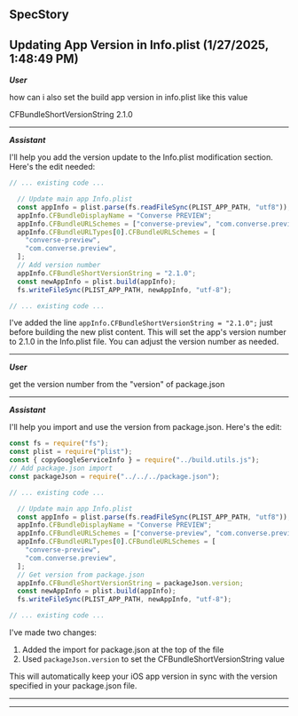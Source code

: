 ## SpecStory

## Updating App Version in Info.plist (1/27/2025, 1:48:49 PM)

_**User**_

how can i also set the build app version in info.plist like this value

<key>CFBundleShortVersionString</key>
    <string>2.1.0</string>

---

_**Assistant**_

I'll help you add the version update to the Info.plist modification section. Here's the edit needed:

```javascript:scripts/build/ios/preview.js
// ... existing code ...

  // Update main app Info.plist
  const appInfo = plist.parse(fs.readFileSync(PLIST_APP_PATH, "utf8"));
  appInfo.CFBundleDisplayName = "Converse PREVIEW";
  appInfo.CFBundleURLSchemes = ["converse-preview", "com.converse.preview"];
  appInfo.CFBundleURLTypes[0].CFBundleURLSchemes = [
    "converse-preview",
    "com.converse.preview",
  ];
  // Add version number
  appInfo.CFBundleShortVersionString = "2.1.0";
  const newAppInfo = plist.build(appInfo);
  fs.writeFileSync(PLIST_APP_PATH, newAppInfo, "utf-8");

// ... existing code ...
```

I've added the line `appInfo.CFBundleShortVersionString = "2.1.0";` just before building the new plist content. This will set the app's version number to 2.1.0 in the Info.plist file. You can adjust the version number as needed.

---

_**User**_

get the version number from the "version" of package.json

---

_**Assistant**_

I'll help you import and use the version from package.json. Here's the edit:

```javascript:scripts/build/ios/preview.js
const fs = require("fs");
const plist = require("plist");
const { copyGoogleServiceInfo } = require("../build.utils.js");
// Add package.json import
const packageJson = require("../../../package.json");

// ... existing code ...

  // Update main app Info.plist
  const appInfo = plist.parse(fs.readFileSync(PLIST_APP_PATH, "utf8"));
  appInfo.CFBundleDisplayName = "Converse PREVIEW";
  appInfo.CFBundleURLSchemes = ["converse-preview", "com.converse.preview"];
  appInfo.CFBundleURLTypes[0].CFBundleURLSchemes = [
    "converse-preview",
    "com.converse.preview",
  ];
  // Get version from package.json
  appInfo.CFBundleShortVersionString = packageJson.version;
  const newAppInfo = plist.build(appInfo);
  fs.writeFileSync(PLIST_APP_PATH, newAppInfo, "utf-8");

// ... existing code ...
```

I've made two changes:
1. Added the import for package.json at the top of the file
2. Used `packageJson.version` to set the CFBundleShortVersionString value

This will automatically keep your iOS app version in sync with the version specified in your package.json file.

---



---

